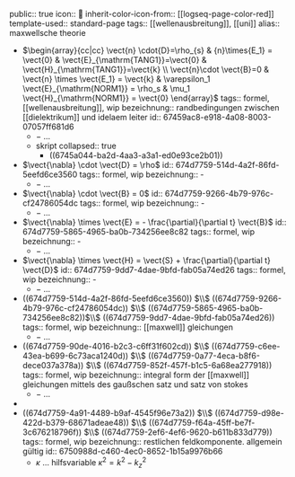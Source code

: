 public:: true
icon:: 🎇
inherit-color-icon-from:: [[logseq-page-color-red]] 
template-used:: standard-page
tags:: [[wellenausbreitung]], [[uni]]
alias:: maxwellsche theorie

- $\begin{array}{cc|cc} \vect{n} \cdot{D}=\rho_{s} & {n}\times{E_1} = \vect{0} & \vect{E}_{\mathrm{TANG1}}=\vect{0} & \vect{H}_{\mathrm{TANG1}}=\vect{k}  \\ \vect{n}\cdot \vect{B}=0 & \vect{n} \times \vect{E_1} = \vect{k} & \varepsilon_1 \vect{E}_{\mathrm{NORM1}} = \rho_s & \mu_1 \vect{H}_{\mathrm{NORM1}} = \vect{0} \end{array}$
  tags:: formel, [[wellenausbreitung]], wip
  bezeichnung:: randbedingungen zwischen [[dielektrikum]] und idelaem leiter
  id:: 67459ac8-e918-4a08-8003-07057ff681d6
	- $-$ ...
	- skript
	  collapsed:: true
		- ((6745a044-ba2d-4aa3-a3a1-ed0e93ce2b01))
- $\vect{\nabla} \cdot \vect{D} = \rho$
  id:: 674d7759-514d-4a2f-86fd-5eefd6ce3560
  tags:: formel, wip
  bezeichnung:: -
	- $-$ ...
- $\vect{\nabla} \cdot \vect{B} = 0$
  id:: 674d7759-9266-4b79-976c-cf24786054dc
  tags:: formel, wip
  bezeichnung:: -
	- $-$ ...
- $\vect{\nabla} \times \vect{E} =  - \frac{\partial}{\partial t} \vect{B}$
  id:: 674d7759-5865-4965-ba0b-734256ee8c82
  tags:: formel, wip
  bezeichnung:: -
	- $-$ ...
- $\vect{\nabla} \times \vect{H} = \vect{S} + \frac{\partial}{\partial t} \vect{D}$
  id:: 674d7759-9dd7-4dae-9bfd-fab05a74ed26
  tags:: formel, wip
  bezeichnung:: -
	- $-$ ...
- ((674d7759-514d-4a2f-86fd-5eefd6ce3560)) $\\$ ((674d7759-9266-4b79-976c-cf24786054dc)) $\\$  ((674d7759-5865-4965-ba0b-734256ee8c82))$\\$ ((674d7759-9dd7-4dae-9bfd-fab05a74ed26))
  tags:: formel, wip
  bezeichnung:: [[maxwell]] gleichungen
	- $-$ ...
- ((674d7759-90de-4016-b2c3-c6ff31f602cd)) $\\$ ((674d7759-c6ee-43ea-b699-6c73aca1240d)) $\\$ ((674d7759-0a77-4eca-b8f6-dece037a378a)) $\\$ ((674d7759-852f-457f-b1c5-6a68ea277918))
  tags:: formel, wip
  bezeichnung:: integral form der [[maxwell]] gleichungen mittels des gaußschen satz und satz von stokes
	- $-$ ...
-
- ((674d7759-4a91-4489-b9af-4545f96e73a2)) $\\$ ((674d7759-d98e-422d-b379-68671adeae48)) $\\$ ((674d7759-f64a-45ff-be7f-3c676218796f)) $\\$ ((674d7759-2ef6-4ef6-9620-b611b833d779))
  tags:: formel, wip
  bezeichnung:: restlichen feldkomponente. allgemein gültig
  id:: 6750988d-c460-4ec0-8652-1b15a9976b66
	- $\kappa$ ... hilfsvariable $\kappa^2=k^2-k_z^2$